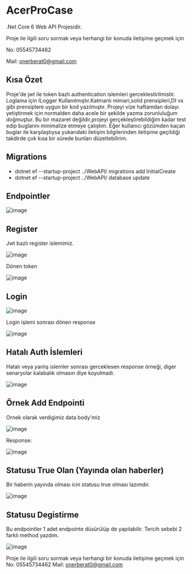 # AcerProCase
 
 .Net Core 6 Web API Projesidir.
 
 Proje ile ilgili soru sormak veya herhangi bir konuda iletişime geçmek için 
 
 No: 05545734462
 
 Mail: onerberat0@gmail.com

## Kısa Özet

Proje'de jwt ile token bazlı authentication islemleri gerceklestirilmistir. Loglama için ILogger Kullanılmıştır.Katmanlı mimari,solid prensipleri,DI vs gibi 
prensiplere uygun bir kod yazılmıştır. Projeyi vize haftamdan dolayı yetiştirmek için normalden daha acele bir şekilde yazma 
zorunluluğum doğmuştur. Bu bir mazaret değildir,projeyi gerçekleştirebildiğim kadar test edip buglarını minimalize etmeye çalıştım.
Eğer kullanıcı gözümden  kaçan buglar ile karşılaştıysa yukarıdaki iletişim bilgilerinden iletişime geçildiği takdirde çok kısa bir sürede
bunları düzeltebilirim. 

## Migrations
- dotnet ef --startup-project ../WebAPI/  migrations add InitialCreate
- dotnet ef --startup-project ../WebAPI/ database update


## Endpointler

![image](https://user-images.githubusercontent.com/62885525/203973093-b8694478-8b05-4bc7-b39b-8e22c52bdf92.png)

## Register

Jwt bazlı register islemimiz.

![image](https://user-images.githubusercontent.com/62885525/203974081-51349fbf-861a-49c2-8e04-606be4872466.png)

Dönen token

![image](https://user-images.githubusercontent.com/62885525/203974226-754dae8c-5f1a-4d48-b4b2-65c3fa6dbddd.png)

## Login

![image](https://user-images.githubusercontent.com/62885525/203974375-e98520de-7157-4c97-aa1b-579ed71b22b4.png)

Login işlemi sonrası dönen response

![image](https://user-images.githubusercontent.com/62885525/203974445-9f0b8fdc-9e6b-4b3c-89e6-68ad6fdb0e08.png)


## Hatalı Auth İslemleri

Hatalı veya yanlış islemler sonrası gerceklesen response örneği, diger senaryolar kalabalık olmasın diye koyulmadı.

![image](https://user-images.githubusercontent.com/62885525/203974607-8301d156-d47c-4230-a031-0144b3cb946c.png)


## Örnek Add Endpointi

 Ornek olarak verdigimiz data body'miz
 
![image](https://user-images.githubusercontent.com/62885525/203973257-9f693ff9-32ae-45e1-88cd-263d492009c5.png)

 Response:
 
![image](https://user-images.githubusercontent.com/62885525/203973432-265508c3-a7df-47d5-911c-ca80af5cbdae.png)

## Statusu True Olan (Yayında olan haberler)

Bir haberin yayında olması icin statusu true olması lazımdır.

![image](https://user-images.githubusercontent.com/62885525/203973662-48c4a629-821a-4436-a415-f982df76b2fb.png)

## Statusu Degistirme

Bu endpointler 1 adet endpointe düsürülüp de yapılabilir. Tercih sebebi 2 farklı method yazdım.

![image](https://user-images.githubusercontent.com/62885525/203973825-edc1f476-a07c-4c3a-a462-6ac109afa9a7.png)


Proje ile ilgili soru sormak veya herhangi bir konuda iletişime geçmek için 
No: 05545734462
Mail: onerberat0@gmail.com
